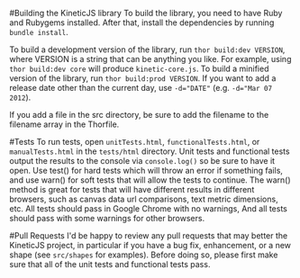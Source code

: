 #Building the KineticJS library
To build the library, you need to have Ruby and Rubygems installed. After that, install the dependencies by running `bundle install`.

To build a development version of the library, run `thor build:dev VERSION`, where VERSION is a string that can be anything you like. For example, using `thor build:dev core` will produce `kinetic-core.js`. To build a minified version of the library, run `thor build:prod VERSION`. If you want to add a release date other than the current day, use `-d="DATE"` (e.g. `-d="Mar 07 2012`).  

If you add a file in the src directory, be sure to add the filename to the filename array in the Thorfile.

#Tests
To run tests, open `unitTests.html`, `functionalTests.html`, or `manualTests.html` in the `tests/html` directory.  Unit tests and functional tests output the results to the console via `console.log()` so be sure to have it open.  Use test() for hard tests which will throw an error if something fails, and use warn() for soft tests that will allow the tests to continue.  The warn() method is great for tests that will have different results in different browsers, such as canvas data url comparisons, text metric dimensions, etc.  All tests should pass in Google Chrome with no warnings, And all tests should pass with some warnings for other browsers.

#Pull Requests
I'd be happy to review any pull requests that may better the KineticJS project, in particular if you have a bug fix, enhancement, or a new shape (see `src/shapes` for examples).  Before doing so, please first make sure that all of the unit tests and functional tests pass.
